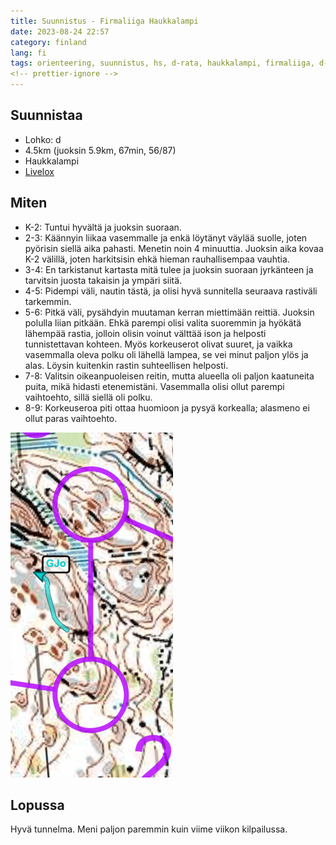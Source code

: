 ```yaml
---
title: Suunnistus - Firmaliiga Haukkalampi
date: 2023-08-24 22:57
category: finland
lang: fi
tags: orienteering, suunnistus, hs, d-rata, haukkalampi, firmaliiga, d-lohko, rastianalyysi, firmaliiga2023
<!-- prettier-ignore -->
---
```


Suunnistaa
---

- Lohko: d
- 4.5km (juoksin 5.9km, 67min, 56/87)
- Haukkalampi
- [Livelox](https://www.livelox.com/Viewer/Firmaliiga-2023-syksy-2-kisa-Haukkalampi/D?classId=648305&tab=player)

Miten
---

- K-2: Tuntui hyvältä ja juoksin suoraan.
- 2-3: Käännyin liikaa vasemmalle ja enkä löytänyt väylää suolle, joten pyörisin siellä aika pahasti. Menetin noin 4 minuuttia. Juoksin aika kovaa K-2 välillä, joten harkitsisin ehkä hieman rauhallisempaa vauhtia.
- 3-4: En tarkistanut kartasta mitä tulee ja juoksin suoraan jyrkänteen ja tarvitsin juosta takaisin ja ympäri siitä.
- 4-5: Pidempi väli, nautin tästä, ja olisi hyvä sunnitella seuraava rastiväli tarkemmin.
- 5-6: Pitkä väli, pysähdyin muutaman kerran miettimään reittiä. Juoksin polulla liian pitkään. Ehkä parempi olisi valita suoremmin ja hyökätä lähempää rastia, jolloin olisin voinut välttää ison ja helposti tunnistettavan kohteen. Myös korkeuserot olivat suuret, ja vaikka vasemmalla oleva polku oli lähellä lampea, se vei minut paljon ylös ja alas. Löysin kuitenkin rastin suhteellisen helposti.
- 7-8: Valitsin oikeanpuoleisen reitin, mutta alueella oli paljon kaatuneita puita, mikä hidasti etenemistäni. Vasemmalla olisi ollut parempi vaihtoehto, sillä siellä oli polku.
- 8-9: Korkeuseroa piti ottaa huomioon ja pysyä korkealla; alasmeno ei ollut paras vaihtoehto.

[![from rasti 2 to 3](images/2-3.20230822.firmaliiga.png "2-3")](images/2-3.20230822.firmaliiga.png)

Lopussa
---

Hyvä tunnelma. Meni paljon paremmin kuin viime viikon kilpailussa.
